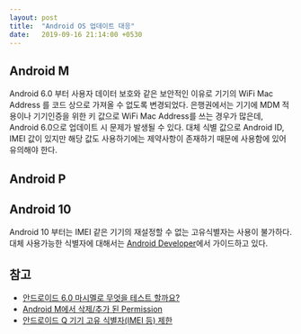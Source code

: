 ```yaml
---
layout: post
title:  "Android OS 업데이트 대응"
date:   2019-09-16 21:14:00 +0530
---
```


## Android M
  Android 6.0 부터 사용자 데이터 보호와 같은 보안적인 이유로 기기의 WiFi Mac Address 를 코드 상으로 가져올 수 없도록 변경되었다. 
은행권에서는 기기에 MDM 적용이나 기기인증을 위한 키 값으로 WiFi Mac Address를 쓰는 경우가 많은데, Android 6.0으로 업데이트 시 문제가 발생될 수 있다. 대체 식별 값으로 Android ID, IMEI 값이 있지만 해당 값도 사용하기에는 제약사항이 존재하기 때문에 사용함에 있어 유의해야 한다.

## Android P
  

## Android 10
 Android 10 부터는 IMEI 같은 기기의 재설정할 수 없는 고유식별자는 사용이 불가하다. 
대체 사용가능한 식별자에 대해서는 [Android Developer][android-10-identifier-guide]에서 가이드하고 있다.


## 참고
  * [안드로이드 6.0 마시멜로 무엇을 테스트 할까요?][onestore-dev-blog]
  * [ Android M에서 삭제/추가 된 Permission][android-m-permission-changes]
  * [안드로이드 Q 기기 고유 식별자(IMEI 등) 제한][android-q-brunch]

[onestore-dev-blog]: https://blog.tstore.co.kr/168
[android-m-permission-changes]: http://developer.android.com/intl/ko/sdk/api_diff/23/changes/android.Manifest.permission.html
[android-10-identifier-guide]: https://developer.android.com/training/articles/user-data-ids
[android-q-brunch]: https://brunch.co.kr/@huewu/9
